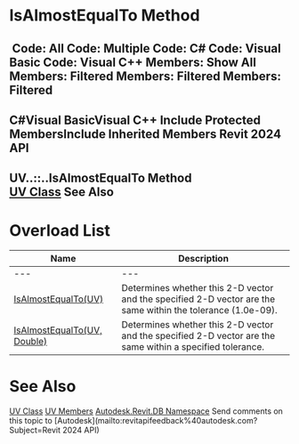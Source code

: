 # IsAlmostEqualTo Method

﻿
 Code: All Code: Multiple Code: C# Code: Visual Basic Code: Visual C++  Members: Show All Members: Filtered Members: Filtered Members: Filtered   
---  
C#Visual BasicVisual C++
Include Protected MembersInclude Inherited Members
Revit 2024 API  
---  
UV..::..IsAlmostEqualTo Method   
[UV Class](1724be37-059b-91ff-aa74-d1508082f76d.md "UV Class") See Also  
---  
# Overload List
| Name | Description |
| --- | --- |
| --- | --- | --- |
| [IsAlmostEqualTo(UV)](aeee896b-50bc-e60d-0814-f564abd400c9.md "IsAlmostEqualTo Method \(UV\)") | Determines whether this 2-D vector and the specified 2-D vector are the same within the tolerance (1.0e-09). |
| [IsAlmostEqualTo(UV, Double)](bfe26827-3047-f7c4-c00d-c5ef94adc35b.md "IsAlmostEqualTo Method \(UV, Double\)") | Determines whether this 2-D vector and the specified 2-D vector are the same within a specified tolerance. |

# See Also
[UV Class](1724be37-059b-91ff-aa74-d1508082f76d.md "UV Class")
[UV Members](7d817915-edd8-559d-08d1-d082f0b444c1.md "UV Members")
[Autodesk.Revit.DB Namespace](87546ba7-461b-c646-cbb1-2cb8f5bff8b2.md "Autodesk.Revit.DB Namespace")
Send comments on this topic to [Autodesk](mailto:revitapifeedback%40autodesk.com?Subject=Revit 2024 API)